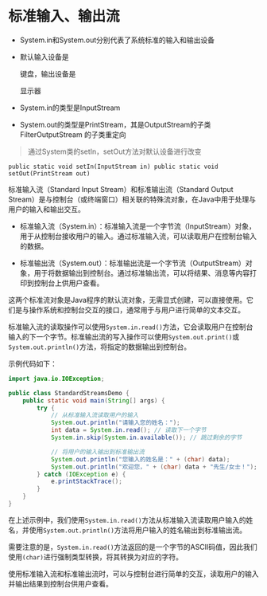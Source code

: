 # 标准输入、输出流

- System.in和System.out分别代表了系统标准的输入和输出设备

- 默认输入设备是

  键盘，输出设备是

  显示器

- System.in的类型是InputStream

- System.out的类型是PrintStream，其是OutputStream的子类FilterOutputStream 的子类重定向

> 通过System类的setIn，setOut方法对默认设备进行改变

`public static void setIn(InputStream in)
public static void setOut(PrintStream out)`

标准输入流（Standard Input Stream）和标准输出流（Standard Output Stream）是与控制台（或终端窗口）相关联的特殊流对象，在Java中用于处理与用户的输入和输出交互。

- 标准输入流（System.in）：标准输入流是一个字节流（InputStream）对象，用于从控制台接收用户的输入。通过标准输入流，可以读取用户在控制台输入的数据。

- 标准输出流（System.out）：标准输出流是一个字节流（OutputStream）对象，用于将数据输出到控制台。通过标准输出流，可以将结果、消息等内容打印到控制台上供用户查看。

这两个标准流对象是Java程序的默认流对象，无需显式创建，可以直接使用。它们是与操作系统和控制台交互的接口，通常用于与用户进行简单的文本交互。

标准输入流的读取操作可以使用`System.in.read()`方法，它会读取用户在控制台输入的下一个字节。标准输出流的写入操作可以使用`System.out.print()`或`System.out.println()`方法，将指定的数据输出到控制台。

示例代码如下：

```java
import java.io.IOException;

public class StandardStreamsDemo {
    public static void main(String[] args) {
        try {
            // 从标准输入流读取用户的输入
            System.out.println("请输入您的姓名：");
            int data = System.in.read(); // 读取下一个字节
            System.in.skip(System.in.available()); // 跳过剩余的字节

            // 将用户的输入输出到标准输出流
            System.out.println("您输入的姓名是：" + (char) data);
            System.out.println("欢迎您，" + (char) data + "先生/女士！");
        } catch (IOException e) {
            e.printStackTrace();
        }
    }
}
```

在上述示例中，我们使用`System.in.read()`方法从标准输入流读取用户输入的姓名，并使用`System.out.println()`方法将用户输入的姓名输出到标准输出流。

需要注意的是，`System.in.read()`方法返回的是一个字节的ASCII码值，因此我们使用`(char)`进行强制类型转换，将其转换为对应的字符。

使用标准输入流和标准输出流时，可以与控制台进行简单的交互，读取用户的输入并输出结果到控制台供用户查看。
